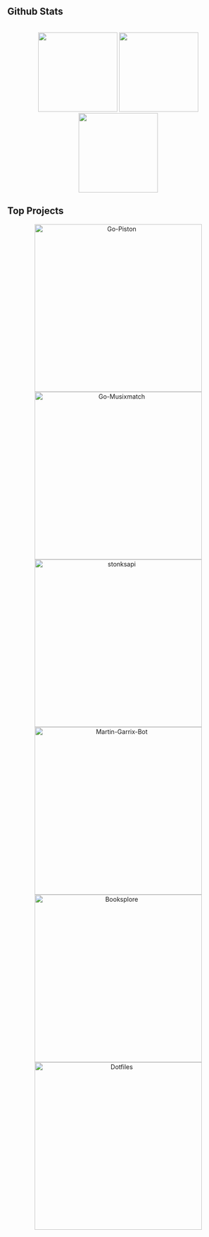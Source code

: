 ## Github Stats

<p align="center"> <br>
  <img src="https://github-readme-stats.vercel.app/api?username=milindmadhukar&show_icons=true&count_private=true&include_all_commits=true&theme=radical" height=180px />
  <img src="https://github-readme-streak-stats.herokuapp.com/?user=milindmadhukar&theme=radical" height=180px/>
  <img src="https://github-readme-stats.vercel.app/api/top-langs/?username=milindmadhukar&hide=shell&theme=radical&layout=compact" height=180px/>
</p>

## Top Projects

<p align="center">
    <a href="https://github.com/milindmadhukar/go-piston">
      <img src="https://github-readme-stats.vercel.app/api/pin/?username=milindmadhukar&repo=go-piston&theme=radical" width="380" alt="Go-Piston">
    </a>
    <a href="https://github.com/milindmadhukar/go-musixmatch">
      <img src="https://github-readme-stats.vercel.app/api/pin/?username=milindmadhukar&repo=go-musixmatch&theme=radical" width="380" alt="Go-Musixmatch" >
    </a>
    <a href="https://github.com/milindmadhukar/stonksapi">
      <img src="https://github-readme-stats.vercel.app/api/pin/?username=milindmadhukar&repo=stonksapi&theme=radical" width="380" alt="stonksapi">
    </a>
    <a href="https://github.com/milindmadhukar/Martin-Garrix-Bot">
      <img src="https://github-readme-stats.vercel.app/api/pin/?username=milindmadhukar&repo=Martin-Garrix-Bot&theme=radical" width="380" alt="Martin-Garrix-Bot">
    </a>
    <a href="https://github.com/Programming-Addicts/BookSplore">
      <img src="https://github-readme-stats.vercel.app/api/pin/?username=Programming-Addicts&repo=BookSplore&theme=radical" width="380" alt="Booksplore">
    </a>
    <a href="https://github.com/milindmadhukar/dotfiles">
      <img src="https://github-readme-stats.vercel.app/api/pin/?username=milindmadhukar&repo=dotfiles&theme=radical" width="380" alt="Dotfiles">
    </a>
 </p>
 



